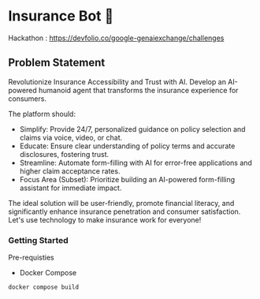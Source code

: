 # Insurance Bot 🤖

Hackathon : <https://devfolio.co/google-genaiexchange/challenges>

## Problem Statement

Revolutionize Insurance Accessibility and Trust with AI. Develop an AI-powered humanoid agent that transforms the insurance experience for consumers.

The platform should:

* Simplify: Provide 24/7, personalized guidance on policy selection and claims via voice, video, or chat.
* Educate: Ensure clear understanding of policy terms and accurate disclosures, fostering trust.
* Streamline: Automate form-filling with AI for error-free applications and higher claim acceptance rates.
* Focus Area (Subset): Prioritize building an AI-powered form-filling assistant for immediate impact.

The ideal solution will be user-friendly, promote financial literacy, and significantly enhance insurance penetration and consumer satisfaction. Let's use technology to make insurance work for everyone!

### Getting Started

Pre-requisties

* Docker Compose

```bash
docker compose build
```
